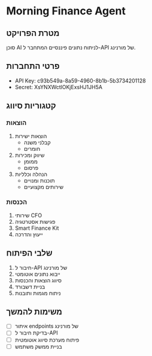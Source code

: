 # Morning Finance Agent

## מטרת הפרויקט
סוכן AI לניתוח נתונים פיננסיים המתחבר ל-API של מורנינג.

## פרטי התחברות
- API Key: c93b549a-8a59-4960-8b1b-5b3734201128
- Secret: XsYNXWctlOKjExsHJ1JH5A

## קטגוריות סיווג
### הוצאות
1. הוצאות ישירות
   - קבלני משנה
   - חומרים
2. שיווק ומכירות
   - ממומן
   - פרסום
3. הנהלה וכלליות
   - תוכנות ומנויים
   - שירותים מקצועיים

### הכנסות
1. שירותי CFO
2. פגישות אסטרטגיה
3. Smart Finance Kit
4. ייעוץ והדרכה

## שלבי הפיתוח
1. חיבור ל-API של מורנינג
2. ייבוא נתונים אוטומטי
3. סיווג הוצאות והכנסות
4. בניית דשבורד
5. ניתוח מגמות ותובנות

## משימות להמשך
- [ ] איתור endpoints של מורנינג
- [ ] בדיקת חיבור ל-API
- [ ] פיתוח מערכת סיווג אוטומטית
- [ ] בניית ממשק משתמש